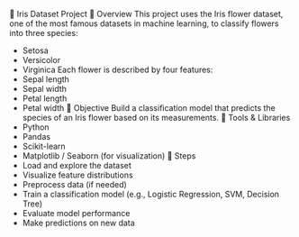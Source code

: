

🌸 Iris Dataset Project
📌 Overview
This project uses the Iris flower dataset, one of the most famous datasets in machine learning, to classify flowers into three species:
- Setosa
- Versicolor
- Virginica
Each flower is described by four features:
- Sepal length
- Sepal width
- Petal length
- Petal width
🎯 Objective
Build a classification model that predicts the species of an Iris flower based on its measurements.
🧰 Tools & Libraries
- Python
- Pandas
- Scikit-learn
- Matplotlib / Seaborn (for visualization)
🚀 Steps
- Load and explore the dataset
- Visualize feature distributions
- Preprocess data (if needed)
- Train a classification model (e.g., Logistic Regression, SVM, Decision Tree)
- Evaluate model performance
- Make predictions on new data
